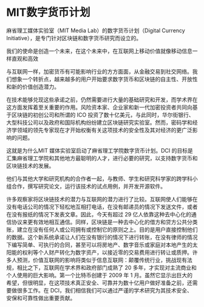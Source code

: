 # MIT数字货币计划

麻省理工媒体实验室（MIT Media Lab）的数字货币计划（Digital Currency Initiative），是专门针对区块链和数字货币研究而设立的。

我们的使命是创造一个未来，在这个未来中，在互联网上移动价值就像移动信息一样直观和高效

与互联网一样，加密货币有可能影响行业的方方面面，从金融交易到社交网络。我们想象一个转折点，越来越多的用户开始要求数字货币和区块链的自主性、开放性和新的价值创造潜力。

在技术能够兑现这些承诺之前，仍然需要进行大量的基础研究和开发，而学术界在这方面发挥着至关重要的作用。风险资本家、企业家和新一代加密投资者共同向基于区块链的初创公司和所谓的 ICO 投资了数十亿美元，与此同时，华尔街银行、大型科技公司以及政府和国际机构纷纷建立区块链研究实验室。然而，密码学和经济学领域的领先专家现在才开始权衡有关这项技术的安全性及其对经济的更广泛影响的问题。

这就是为什么MIT 媒体实验室启动了麻省理工学院数字货币计划。DCI 的目标是汇集麻省理工学院和其他地方最聪明的人才，进行必要的研究，以支持数字货币和区块链技术的发展。

他们与其他大学和研究机构的合作者一起，与教师、学生和研究科学家的跨学科小组合作，撰写研究论文，运行该技术的试点用例，并开发开源软件。

许多观察家将区块链技术的潜力与互联网的潜力进行了比较。互联网使人们能够在没有电话公司的情况下轻松地互相打电话，在没有邮递员的情况下发送文件，或者在没有报纸的情况下发表文章。因此，今天有超过 29 亿人依靠这种去中心化的通信协议来更有效地相互通信。同样，区块链是一种去中心化的借方和贷方公共分类账，建立在没有任何人或公司拥有或控制它的原则之上。目的是用户直接控制他们的数据。这个新系统承诺让人们在没有银行的情况下进行转账，在没有律师的情况下编写简单、可执行的合同，甚至可以将房地产、数字音乐或家庭对本地产生的太阳能的权利等个人财产转化为数字资产，以接近零的交易费用进行转让或质押。许多人预测，价值互联网的影响将类似于信息互联网：颠覆传统行业，挑战现有法规，相比之下，互联网在学术界和政府部门成熟了 20 多年，才实现对主流商业和个人使用的巨大影响。第一个比特币创建于 2009 年 1 月。虽然它显示出巨大的希望，但很明显，在这项技术真正安全、可靠并为数十亿用户做好准备之前，还需要做很多工作。在 DCI，我们相信我们可以通过严谨的学术研究为其技术安全、安保和可靠性做出重要贡献。

